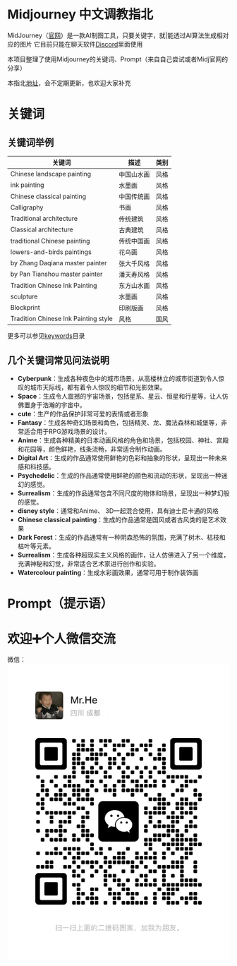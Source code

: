 # Midjourney 中文调教指北
MidJourney（[官网](https://www.midjourney.com/)）是一款AI制图工具，只要关键字，就|能透过AI算法生成相对应的图片
它目前只能在聊天软件[Discord](https://discord.com/)里面使用

本项目整理了使用Midjourney的关键词、Prompt（来自自己尝试或者Midj官网的分享）

本指北[地址](https://github.com/midjgpt/awesome-midjourney-zh)，会不定期更新，也欢迎大家补充

# 关键词

## 关键词举例
| 关键词 |  描述 | 类别 |
| --- |--- |  ----------------------------------------------------------------------------------- | 
| Chinese landscape painting|中国山水画 | 风格 |  
| ink painting|水墨画 | 风格 |  
| Chinese classical painting|中国传统画 | 风格 |  
| Calligraphy|书画 | 风格 |  
| Traditional architecture|传统建筑 | 风格 |   
| Classical architecture|古典建筑 | 风格 |   
| traditional Chinese painting|传统中国画 | 风格 |   
| lowers-and-birds paintings|花鸟画  | 风格 |  
|  by Zhang Daqiana master painter|张大千风格 | 风格 |  
| by Pan Tianshou master painter|潘天寿风格 | 风格 |   
| Tradition Chinese Ink Painting|东方山水画 | 风格 |  
|  sculpture|水墨画  | 风格 |  
| Blockprint |印刷版画| 风格 |   
| Tradition Chinese Ink Painting style | 风格 |  国风 |

更多可以参见[keywords](./keywords/midjourney_keywords.md)目录

## 几个关键词常见问法说明
- **Cyberpunk**：生成各种夜色中的城市场景，从高楼林立的城市街道到令人惊叹的城市天际线，都有着令人惊叹的细节和光影效果。
- **Space**：生成令人震撼的宇宙场景，包括星系、星云、恒星和行星等，让人仿佛置身于浩瀚的宇宙中。
- **cute**：生产的作品保护非常可爱的表情或者形象
- **Fantasy**：生成各种奇幻场景和角色，包括精灵、龙、魔法森林和城堡等，非常适合用于RPG游戏场景的设计。
- **Anime**：生成各种精美的日本动画风格的角色和场景，包括校园、神社、宫殿和花园等，颜色鲜艳，线条流畅，非常适合制作动画。
- **Digital Art**：生成的作品通常使用鲜艳的色彩和抽象的形状，呈现出一种未来感和科技感。
- **Psychedelic**：生成的作品通常使用鲜艳的颜色和流动的形状，呈现出一种迷幻的感觉。
- **Surrealism**：生成的作品通常包含不同尺度的物体和场景，呈现出一种梦幻般的感觉。
- **disney style**：通常和Anime、 3D一起混合使用，具有迪士尼卡通的风格
- **Chinese classical painting**：生成的作品通常是国风或者古风类的是艺术效果
- **Dark Forest**：生成的作品通常有一种阴森恐怖的氛围，充满了树木、枯枝和枯叶等元素。
- **Surrealism**：生成各种超现实主义风格的画作，让人仿佛进入了另一个维度，充满神秘和幻觉，非常适合艺术家进行创作和实验。
- **Watercolour painting**：生成水彩画效果，通常可用于制作装饰画

# Prompt（提示语）

# 欢迎➕个人微信交流

微信：![wehchat](img/wehchat.jpeg)


